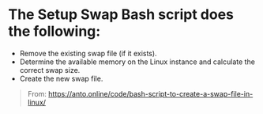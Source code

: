 # The Setup Swap Bash script does the following:

- Remove the existing swap file (if it exists).
- Determine the available memory on the Linux instance and calculate the correct swap size.
- Create the new swap file.

> From: https://anto.online/code/bash-script-to-create-a-swap-file-in-linux/